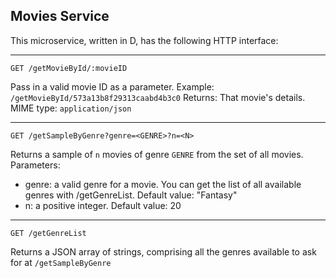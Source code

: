 ## Movies Service

This microservice, written in D, has the following HTTP interface:

----------------------------------------------------------

    GET /getMovieById/:movieID
Pass in a valid movie ID as a parameter.
Example: ```/getMovieById/573a13b8f29313caabd4b3c0```
Returns: That movie's details. MIME type: ```application/json```

----------------------------------------------------------
	GET /getSampleByGenre?genre=<GENRE>?n=<N>
Returns a sample of ```n``` movies of genre ```GENRE``` from the set of all movies.
Parameters:
* genre: a valid genre for a movie. You can get the list of all available genres with /getGenreList. Default value: "Fantasy"
* n: a positive integer. Default value: 20

----------------------------------------------------------

	GET /getGenreList
Returns a JSON array of strings, comprising all the genres available to ask for at ```/getSampleByGenre```
